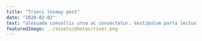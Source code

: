 ```yaml
---
title: "Trzeci losowy post"
date: "2020-02-02"
text: "alesuada convallis urna ac consectetur. Vestibulum porta lectus bibendum ex tincidunt semper. Curabitur vel placerat erat, non tristique leo. Vivamus ullamcorper, orci convallis sodales luctus, nulla nisl porta orci, et faucibus metus nisl ut mauris. Phasellus sit amet cursus dui. Class aptent taciti sociosqu ad litora torquent per conubia nostra, per inceptos himenaeos. Duis at odio elit. Aenean non diam sed odio porttitor auctor. Morbi urna metus, molestie porta massa eget, fringilla dictum ex."
featuredImage: ../assets/photos/river.png
---
```

